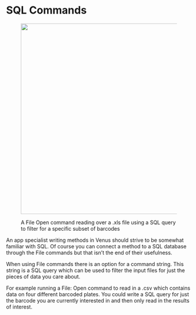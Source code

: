 # SQL Commands

<figure><img src="https://sp-ao.shortpixel.ai/client/to_auto,q_lossless,ret_img,w_450,h_517/https://raverobot.com/wp-content/uploads/2018/11/SQL.jpg" alt="" height="517" width="450"><figcaption><p>A File Open command reading over a .xls file using a SQL query to filter for a specific subset of barcodes</p></figcaption></figure>

An app specialist writing methods in Venus should strive to be somewhat familiar with SQL. Of course you can connect a method to a SQL database through the File commands but that isn’t the end of their usefulness.

When using File commands there is an option for a command string. This string is a SQL query which can be used to filter the input files for just the pieces of data you care about.

For example running a File: Open command to read in a .csv which contains data on four different barcoded plates. You could write a SQL query for just the barcode you are currently interested in and then only read in the results of interest.
